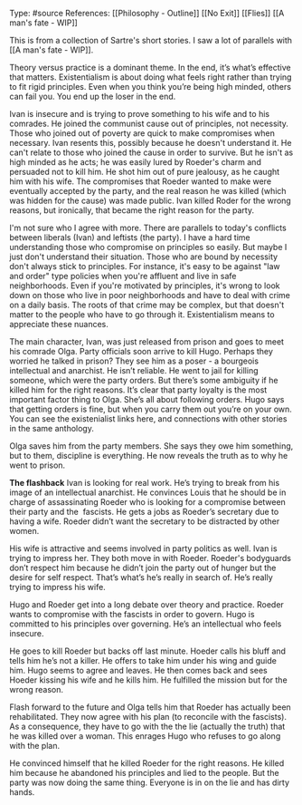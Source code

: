 Type: #source 
References: [[Philosophy - Outline]]
[[No Exit]]
[[Flies]]
[[A man's fate - WIP]]

This is from a collection of Sartre's short stories. I saw a lot of parallels with [[A man's fate - WIP]].

Theory versus practice is a dominant theme. In the end, it’s what’s effective that matters. Existentialism is about doing what feels right rather than trying to fit rigid principles. Even when you think you’re being high minded, others can fail you. You end up the loser in the end.

Ivan is insecure and is trying to prove something to his wife and to his comrades. He joined the communist cause out of principles, not necessity. Those who joined out of poverty are quick to make compromises when necessary. Ivan resents this, possibly because he doesn't understand it. He can't relate to those who joined the cause in order to survive. But he isn't as high minded as he acts; he was easily lured by Roeder's charm and persuaded not to kill him. He shot him out of pure jealousy, as he caught him with his wife. The compromises that Roeder wanted to make were eventually accepted by the party, and the real reason he was killed (which was hidden for the cause) was made public. Ivan killed Roder for the wrong reasons, but ironically, that became the right reason for the party. 

I'm not sure who I agree with more. There are parallels to today's conflicts between liberals (Ivan) and leftists (the party). I have a hard time understanding those who compromise on principles so easily. But maybe I just don't understand their situation. Those who are bound by necessity don't always stick to principles. For instance, it's easy to be against "law and order" type policies when you're affluent and live in safe neighborhoods. Even if you're motivated by principles, it's wrong to look down on those who live in poor neighborhoods and have to deal with crime on a daily basis. The roots of that crime may be complex, but that doesn't matter to the people who have to go through it. Existentialism means to appreciate these nuances. 


The main character, Ivan, was just released from prison and goes to meet his comrade Olga. Party officials soon arrive to kill Hugo. Perhaps they worried he talked in prison? They see him as a poser - a bourgeois intellectual and anarchist. He isn’t reliable. He went to jail for killing someone, which were the party orders. But there’s some ambiguity if he killed him for the right reasons. It’s clear that party loyalty is the most important factor thing to Olga. She’s all about following orders. Hugo says that getting orders is fine, but when you carry them out you’re on your own. You can see the existenialist links here, and connections with other stories in the same anthology. 
 
Olga saves him from the party members. She says they owe him something, but to them, discipline is everything. He now reveals the truth as to why he went to prison.   

**The flashback**
Ivan is looking for real work. He’s trying to break from his image of an intellectual anarchist. He convinces Louis that he should be in charge of assassinating Roeder who is looking for a compromise between their party and the  fascists. He gets a jobs as Roeder’s secretary due to having a wife. Roeder didn’t want the secretary to be distracted by other women.

His wife is attractive and seems involved in party politics as well. Ivan is trying to impress her. They both move in with Roeder. Roeder's bodyguards don’t respect him because he didn’t join the party out of hunger but the desire for self respect. That’s what’s he’s really in search of. He’s really trying to impress his wife. 

Hugo and Roeder get into a long debate over theory and practice. Roeder wants to compromise with the fascists in order to govern. Hugo is committed to his principles over governing. He’s an intellectual who feels insecure.

He goes to kill Roeder but backs off last minute. Hoeder calls his bluff and tells him he’s not a killer. He offers to take him under his wing and guide him. Hugo seems to agree and leaves. He then comes back and sees Hoeder kissing his wife and he kills him. He fulfilled the mission but for the wrong reason.   

Flash forward to the future and Olga tells him that Roeder has actually been rehabilitated. They now agree with his plan (to reconcile with the fascists). As a consequence, they have to go with the the lie (actually the truth) that he was killed over a woman. This enrages Hugo who refuses to go along with the plan.

He convinced himself that he killed Roeder for the right reasons. He killed him because he abandoned his principles and lied to the people. But the party was now doing the same thing. Everyone is in on the lie and has dirty hands.  

